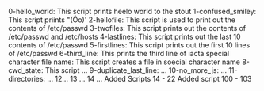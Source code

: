 0-hello_world: This script prints heelo world to the stout
1-confused_smiley: This script priints "(Ôo)'
2-hellofile: This script is used to print out the contents of /etc/passwd
3-twofiles: This script prints out the contents of /etc/passwd and /etc/hosts
4-lastlines: This script prints out the last 10 contents of /etc/passwd
5-firstlines: This script prints out the first 10 lines of /etc/passwd
6-third_line: This prints the third line of iacta
special character file name: This script creates a file in soecial character name
8-cwd_state: This script ...
9-duplicate_last_line: ...
10-no_more_js: ...
11-directories: ... 
12...
13 ...
14 ...
Added Scripts 14 - 22
Added script 100 - 103
